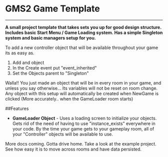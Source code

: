# GMS2 Game Template

----------


**A small project template that takes sets you up for good design structure. Includes basic Start Menu / Game Loading system. Has a simple Singleton system and basic managers setup for you.**

To add a new controller object that will be available throughout your game its as easy as.

1. Add and object
2. In the Create event put "event_inherited"
3. Set the Objects parent to "Singleton"

Walla!! You just made an object that will be in every room in your game, and unless you say otherwise... Its variables will not be reset on room change. Any object with this setup will automatically be created when NewGame is clicked (More accurately.. when the GameLoader room starts)

##Features

- **GameLoader Object** - Uses a loading screen to initialize your objects. Gets rid of the need of having to use "instance_exists" everywhere in your code. By the time your game gets to your gameplay room, all of your "Controller" objects will be available to use.


More docs coming. Gotta drive home. Take a look at the example project. See how easy it is to move across rooms and have data persisted.